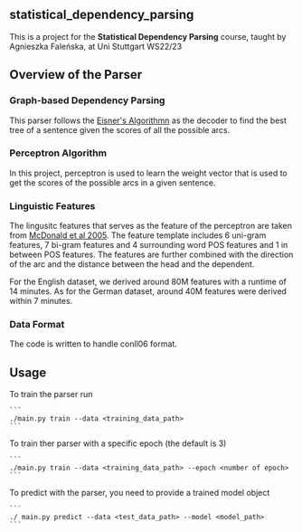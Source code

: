## statistical_dependency_parsing

This is a project for the **Statistical Dependency Parsing** course, taught by 
Agnieszka Faleńska, at Uni Stuttgart WS22/23

## Overview of the Parser

### Graph-based Dependency Parsing
This parser follows the [Eisner's Algorithmn](https://aclanthology.org/1997.iwpt-1.10.pdf) as the decoder to find the best tree of a sentence given the scores of all the possible arcs. 
### Perceptron Algorithm
In this project, perceptron is used to learn the weight vector that is used to get the scores of the possible arcs in a given sentence. 
### Linguistic Features
The lingusitc features that serves as the feature of the perceptron are taken from [McDonald et al 2005](https://aclanthology.org/H05-1066.pdf).
The feature template includes 6 uni-gram features, 7 bi-gram features and 4 surrounding word POS features and 1 in between POS features. The features are further combined with the direction of the arc and the distance between the head and the dependent.

For the English dataset, we derived around 80M features with a runtime of 14 minutes. As for the German dataset, around 40M features were derived within 7 minutes.

### Data Format
The code is written to handle conll06 format.

## Usage

To train the parser run
````
```
./main.py train --data <training_data_path>
```
````

To train ther parser with a specific epoch (the default is 3)
````
```
./main.py train --data <training_data_path> --epoch <number of epoch>
```
````
To predict with the parser, you need to provide a trained model object
````
```
./ main.py predict --data <test_data_path> --model <model_path>
```
````

